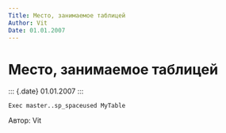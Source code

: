 ```yaml
---
Title: Место, занимаемое таблицей
Author: Vit
Date: 01.01.2007
---
```



Место, занимаемое таблицей
==========================

::: {.date}
01.01.2007
:::

    Exec master..sp_spaceused MyTable

Автор: Vit
